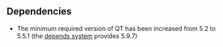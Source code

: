 Dependencies
------------

- The minimum required version of QT has been increased from 5.2 to 5.5.1 (the [depends system](https://github.com/kryptofranc/kryptofranc/blob/master/depends/README.md) provides 5.9.7)
